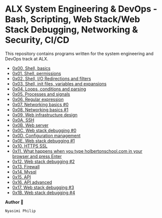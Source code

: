  <h1>ALX System Engineering & DevOps - Bash, Scripting, Web Stack/Web Stack Debugging, Networking & Security, CI/CD</h1>
    <p>
        This repository contains programs written for the system engineering and DevOps track at ALX.
    </p>
    <ul>
        <li><a href="https://github.com/NyasimiPhilip/alx-system_engineering-devops/tree/master/0x00-shell_basics">0x00. Shell, basics</a></li>
        <li><a href="https://github.com/NyasimiPhilip/alx-system_engineering-devops/tree/master/0x01-shell_permissions">0x01. Shell, permissions</a></li>
        <li><a href="https://github.com/NyasimiPhilip/alx-system_engineering-devops/tree/master/0x02-shell_io_redirections_and_filters">0x02. Shell, I/O Redirections and filters</a></li>
        <li><a href="https://github.com/NyasimiPhilip/alx-system_engineering-devops/tree/master/0x03-shell_init_files_variables_and_expansions">0x03. Shell, init files, variables and expansions</a></li>
        <li><a href="https://github.com/NyasimiPhilip/alx-system_engineering-devops/tree/master/0x04-loops_conditions_and_parsing">0x04. Loops, conditions and parsing</a></li>
        <li><a href="https://github.com/NyasimiPhilip/alx-system_engineering-devops/tree/master/0x05-processes_and_signals">0x05. Processes and signals</a></li>
        <li><a href="https://github.com/NyasimiPhilip/alx-system_engineering-devops/tree/master/0x06-regular_expression">0x06. Regular expression</a></li>
        <li><a href="https://github.com/NyasimiPhilip/alx-system_engineering-devops/tree/master/0x07-networking_basics_0">0x07. Networking basics #0</a></li>
        <li><a href="https://github.com/NyasimiPhilip/alx-system_engineering-devops/tree/master/0x08-networking_basics_1">0x08. Networking basics #1</a></li>
        <li><a href="https://github.com/NyasimiPhilip/alx-system_engineering-devops/tree/master/0x09-web_infrastructure_design">0x09. Web infrastructure design</a></li>
        <li><a href="https://github.com/NyasimiPhilip/alx-system_engineering-devops/tree/master/0x0A-ssh">0x0A. SSH</a></li>
        <li><a href="https://github.com/NyasimiPhilip/alx-system_engineering-devops/tree/master/0x0B-web_server">0x0B. Web server</a></li>
        <li><a href="https://github.com/NyasimiPhilip/alx-system_engineering-devops/tree/master/0x0C-web_stack_debugging_0">0x0C. Web stack debugging #0</a></li>
        <li><a href="https://github.com/NyasimiPhilip/alx-system_engineering-devops/tree/master/0x0D-configuration_management">0x0D. Configuration management</a></li>
        <li><a href="https://github.com/NyasimiPhilip/alx-system_engineering-devops/tree/master/0x0E-web_stack_debugging_1">0x0E. Web stack debugging #1</a></li>
        <li><a href="https://github.com/NyasimiPhilip/alx-system_engineering-devops/tree/master/0x10-https_ssl">0x10. HTTPS SSL</a></li>
        <li><a href="https://github.com/NyasimiPhilip/alx-system_engineering-devops/tree/master/0x11-what_happens_when">0x11. What happens when you type holbertonschool.com in your browser and press Enter</a></li>
        <li><a href="https://github.com/NyasimiPhilip/alx-system_engineering-devops/tree/master/0x12-web_stack_debugging_2">0x12. Web stack debugging #2</a></li>
        <li><a href="https://github.com/NyasimiPhilip/alx-system_engineering-devops/tree/master/0x13-firewall">0x13. Firewall</a></li>
        <li><a href="https://github.com/NyasimiPhilip/alx-system_engineering-devops/tree/master/0x14-mysql">0x14. Mysql</a></li>
        <li><a href="https://github.com/NyasimiPhilip/alx-system_engineering-devops/tree/master/0x15-api">0x15. API</a></li>
        <li><a href="https://github.com/NyasimiPhilip/alx-system_engineering-devops/tree/master/0x16-api_advanced">0x16. API advanced</a></li>
        <li><a href="https://github.com/NyasimiPhilip/alx-system_engineering-devops/tree/master/0x17-web_stack_debugging_3">0x17. Web stack debugging #3</a></li>        
        <li><a href="https://github.com/NyasimiPhilip/alx-system_engineering-devops/tree/master/0x1B-web_stack_debugging_4">0x1B. Web stack debugging #4</a></li>       
    </ul>
     <p><strong>Author 🙂</strong></p>
    <p><code>Nyasimi Philip</code></p>
